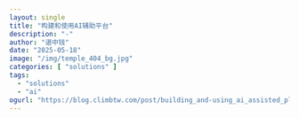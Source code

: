 ```yaml
---
layout: single
title: "构建和使用AI辅助平台"
description: "-"
author: "谌中钱"
date: "2025-05-18"
image: "/img/temple_404_bg.jpg"
categories: [ "solutions" ]
tags:
  - "solutions"
  - "ai"
ogurl: "https://blog.climbtw.com/post/building_and-using_ai_assisted_platforms/"
---
```


<br />
<br />

<!-- @import "[TOC]" {cmd="toc" depthFrom=1 depthTo=6} -->
